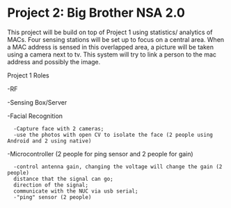 Project 2: Big Brother NSA 2.0
====================================

This project will be build on top of Project 1 using statistics/ analytics of MACs. Four sensing stations will be set up
to focus on a central area.  When a MAC address is sensed in this overlapped area, a picture will be taken using
a camera next to tv.  This system will try to link a person to the mac address and possibly the image. 



Project 1 Roles

-RF

-Sensing Box/Server

-Facial Recognition

      -Capture face with 2 cameras;
      -use the photos with open CV to isolate the face (2 people using Android and 2 using native)
  
-Microcontroller (2 people for ping sensor and 2 people for gain)

      -control antenna gain, changing the voltage will change the gain (2 people)
      distance that the signal can go;
      direction of the signal;
      communicate with the NUC via usb serial;
      -"ping" sensor (2 people)
